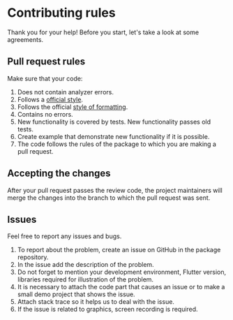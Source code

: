 # Contributing rules

Thank you for your help! Before you start, let's take a look at some agreements.

## Pull request rules

Make sure that your code:

1. Does not contain analyzer errors.
2. Follows a [official style](https://dart.dev/guides/language/effective-dart/style).
3. Follows the official [style of formatting](https://flutter.dev/docs/development/tools/formatting).
4. Contains no errors.
5. New functionality is covered by tests. New functionality passes old tests.
6. Create example that demonstrate new functionality if it is possible.
7. The code follows the rules of the package to which you are making a pull request.

## Accepting the changes

After your pull request passes the review code, the project maintainers will merge the changes into the branch to which the pull request was sent.

## Issues

Feel free to report any issues and bugs.

1. To report about the problem, create an issue on GitHub in the package repository.
2. In the issue add the description of the problem.
3. Do not forget to mention your development environment, Flutter version, libraries required for illustration of the problem.
4. It is necessary to attach the code part that causes an issue or to make a small demo project that shows the issue.
5. Attach stack trace so it helps us to deal with the issue.
6. If the issue is related to graphics, screen recording is required.
